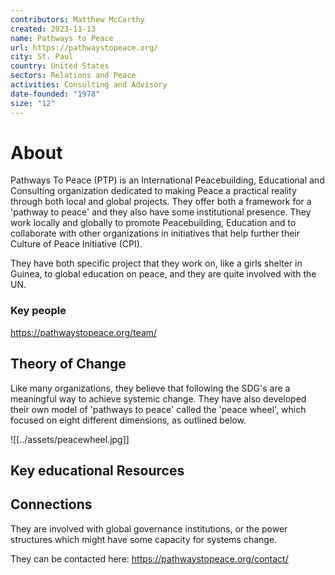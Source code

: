 ```yaml
---
contributors: Matthew McCarthy
created: 2023-11-13
name: Pathways to Peace
url: https://pathwaystopeace.org/
city: St. Paul
country: United States
sectors: Relations and Peace
activities: Consulting and Advisory
date-founded: "1978"
size: "12"
---
```


# About 

Pathways To Peace (PTP) is an International Peacebuilding, Educational and Consulting organization dedicated to making Peace a practical reality through both local and global projects. They offer both a framework for a 'pathway to peace' and they also have some institutional presence. They work locally and globally to promote Peacebuilding, Education and to collaborate with other organizations in initiatives that help further their Culture of Peace Initiative (CPI).

They have both specific project that they work on, like a girls shelter in Guinea, to global education on peace, and they are quite involved with the UN. 

### Key people 

 https://pathwaystopeace.org/team/

## Theory of Change


Like many organizations, they believe that following the SDG's are a meaningful way to achieve systemic change. They have also developed their own model of 'pathways to peace' called the 'peace wheel', which focused on eight different dimensions, as outlined below. 

![[../assets/peacewheel.jpg]]
## Key educational Resources 


## Connections 

They are involved with global governance institutions, or the power structures which might have some capacity for systems change. 

They can be contacted here: https://pathwaystopeace.org/contact/